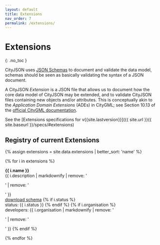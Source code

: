 ```yaml
---
layout: default
title: Extensions
nav_order: 7
permalink: /extensions/
---
```


# Extensions
{: .no_toc }

CityJSON uses [JSON Schemas](http://json-schema.org/) to document and validate the data model, schemas should be seen as basically validating the syntax of a JSON document.

A CityJSON *Extension* is a JSON file that allows us to document how the core data model of CityJSON may be extended, and to validate CityJSON files containing new objects and/or attributes.
This is conceptually akin to the *Application Domain Extensions* (ADEs) in CityGML; see Section 10.13 of the [official CityGML documentation](https://portal.opengeospatial.org/files/?artifact_id=47842).

See the [Extensions specifications for v{{site.lastversion}}]({{ site.url }}{{ site.baseurl }}/specs/#extensions)


## Registry of current Extensions

{% assign extensions = site.data.extensions | better_sort: 'name' %}

{% for i in extensions %}
<p>
  <b>{{ i.name }}</b>
  <br/>
  {{ i.description | markdownify | remove: '<p>' | remove: '</p>' }} 
  <br/>
  <a href="{{ i.url }}">download schema</a>
  {% if i.status %}
  <br/>
  status: {{ i.status }}
  {% endif %}
  {% if i.organisation %}
  <br/>
  developers: {{ i.organisation | markdownify | remove: '<p>' | remove: '</p>' }} 
  {% endif %}
</p>
{% endfor %}
